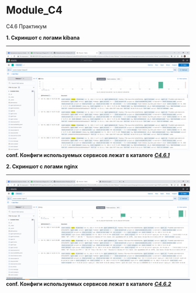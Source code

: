 # Module_C4
C4.6 Практикум

**1. Скриншот с логами kibana**
___
![kibana_logs](/images/kibana.PNG)
**conf. Конфиги используемых сервисов лежат в каталоге** [***C4.6.1***](/C4.6.1)

**2. Скриншот с логами nginx**
___
![nginx_logs](/images/nginx.PNG)
**conf. Конфиги используемых сервисов лежат в каталоге** [***C4.6.2***](/C4.6.2)
